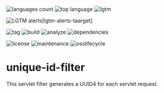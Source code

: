 ![languages count][languages-count] ![top language][languages-top] ![lgtm][lgtm]

![LGTM alerts][lgtm-alerts-shield][lgtm-alerts-taarget]

![tag][tag] ![build][build] ![analyze][analyze] ![dependencies][dependencies]

![license][license] ![maintenance][maintenance] ![osslifecycle][osslifecycle]

# unique-id-filter

This servlet filter generates a UUID4 for each servlet request.

[analyze]: https://img.shields.io/github/workflow/status/LucaFilipozzi/unique-id-filter/analyze
[build]: https://img.shields.io/github/workflow/status/LucaFilipozzi/unique-id-filter/build
[dependencies]: https://img.shields.io/librariesio/github/LucaFilipozzi/unique-id-filter
[languages-top]: https://img.shields.io/github/languages/top/LucaFilipozzi/unique-id-filter
[languages-count]: https://img.shields.io/github/languages/count/LucaFilipozzi/unique-id-filter
[lgtm]: https://img.shields.io/lgtm/grade/java/github/LucaFilipozzi/unique-id-filter
[lgtm-alerts-shield]: https://img.shields.io/lgtm/alerts/g/LucaFilipozzi/unique-id-filter.svg?logo=lgtm&logoWidth=18
[lgtm-alerts-target]: https://lgtm.com/projects/g/LucaFilipozzi/unique-id-filter/alerts
[license]: https://img.shields.io/github/license/LucaFilipozzi/unique-id-filter
[maintenance]: https://img.shields.io/maintenance/yes/2021
[osslifecycle]: https://img.shields.io/osslifecycle/LucaFilipozzi/unique-id-filter
[tag]: https://img.shields.io/github/v/tag/LucaFilipozzi/unique-id-filter?sort=semver
